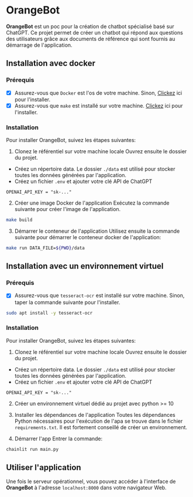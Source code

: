 # OrangeBot
**OrangeBot** est un poc pour la création de chatbot spécialisé basé sur ChatGPT.
Ce projet permet de créer un chatbot qui répond aux questions des utilisateurs grâce aux documents de référence qui sont fournis au démarrage de l'application.

## Installation avec docker
### Prérequis
- [x] Assurez-vous que `Docker` est l'os de votre machine. Sinon, [Clickez](https://github.com/DMonsia/hadoop-cluster/blob/main/docker-installation.md) ici pour l'installer.
- [x] Assurez-vous que `make` est installé sur votre machine. [Clickez](https://www.makeuseof.com/how-to-fix-make-command-not-found-error-ubuntu/) ici pour l'installer.

### Installation
Pour installer OrangeBot, suivez les étapes suivantes:

1. Clonez le référentiel sur votre machine locale
Ouvrez ensuite le dossier du projet.
- Créez un répertoire data. Le dossier `./data` est utilisé pour stocker toutes les données générées par l'application.
- Créez un fichier `.env` et ajouter votre clé API de ChatGPT
```
OPENAI_API_KEY = "sk-..."
``` 

2. Créer une image Docker de l'application
Exécutez la commande suivante pour créer l'image de l'application.
```bash
make build
```

3. Démarrer le conteneur de l'application
Utilisez ensuite la commande suivante pour démarrer le conteneur docker de l'application:
```bash
make run DATA_FILE=${PWD}/data
```

## Installation avec un environnement virtuel
### Prérequis
- [x] Assurez-vous que `tesseract-ocr` est installé sur votre machine. Sinon, taper la commande suivante pour l'installer.
```bash
sudo apt install -y tesseract-ocr
```

### Installation
Pour installer OrangeBot, suivez les étapes suivantes:

1. Clonez le référentiel sur votre machine locale
Ouvrez ensuite le dossier du projet.
- Créez un répertoire data. Le dossier `./data` est utilisé pour stocker toutes les données générées par l'application.
- Créez un fichier `.env` et ajouter votre clé API de ChatGPT
```
OPENAI_API_KEY = "sk-..."
```

2. Créer un environnement virtuel dédié au projet avec python >= 10

3. Installer les dépendances de l'application
Toutes les dépendances Python nécessaires pour l'exécution de l'apa se trouve dans le fichier `requirements.txt`. Il est fortement conseillé de créer un environnement.

4. Démarrer l'app
Entrer la commande:
```bash
chainlit run main.py
```

## Utiliser l'application
Une fois le serveur opérationnel, vous pouvez accéder à l'interface de **OrangeBot** à l'adresse `localhost:8000` dans votre navigateur Web.
